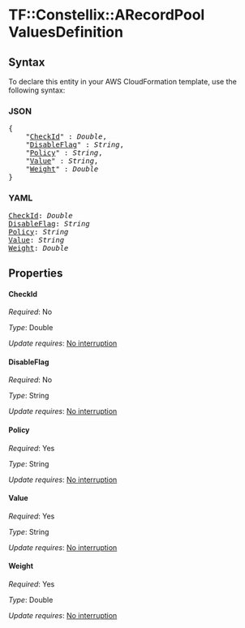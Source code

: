 # TF::Constellix::ARecordPool ValuesDefinition

## Syntax

To declare this entity in your AWS CloudFormation template, use the following syntax:

### JSON

<pre>
{
    "<a href="#checkid" title="CheckId">CheckId</a>" : <i>Double</i>,
    "<a href="#disableflag" title="DisableFlag">DisableFlag</a>" : <i>String</i>,
    "<a href="#policy" title="Policy">Policy</a>" : <i>String</i>,
    "<a href="#value" title="Value">Value</a>" : <i>String</i>,
    "<a href="#weight" title="Weight">Weight</a>" : <i>Double</i>
}
</pre>

### YAML

<pre>
<a href="#checkid" title="CheckId">CheckId</a>: <i>Double</i>
<a href="#disableflag" title="DisableFlag">DisableFlag</a>: <i>String</i>
<a href="#policy" title="Policy">Policy</a>: <i>String</i>
<a href="#value" title="Value">Value</a>: <i>String</i>
<a href="#weight" title="Weight">Weight</a>: <i>Double</i>
</pre>

## Properties

#### CheckId

_Required_: No

_Type_: Double

_Update requires_: [No interruption](https://docs.aws.amazon.com/AWSCloudFormation/latest/UserGuide/using-cfn-updating-stacks-update-behaviors.html#update-no-interrupt)

#### DisableFlag

_Required_: No

_Type_: String

_Update requires_: [No interruption](https://docs.aws.amazon.com/AWSCloudFormation/latest/UserGuide/using-cfn-updating-stacks-update-behaviors.html#update-no-interrupt)

#### Policy

_Required_: Yes

_Type_: String

_Update requires_: [No interruption](https://docs.aws.amazon.com/AWSCloudFormation/latest/UserGuide/using-cfn-updating-stacks-update-behaviors.html#update-no-interrupt)

#### Value

_Required_: Yes

_Type_: String

_Update requires_: [No interruption](https://docs.aws.amazon.com/AWSCloudFormation/latest/UserGuide/using-cfn-updating-stacks-update-behaviors.html#update-no-interrupt)

#### Weight

_Required_: Yes

_Type_: Double

_Update requires_: [No interruption](https://docs.aws.amazon.com/AWSCloudFormation/latest/UserGuide/using-cfn-updating-stacks-update-behaviors.html#update-no-interrupt)

